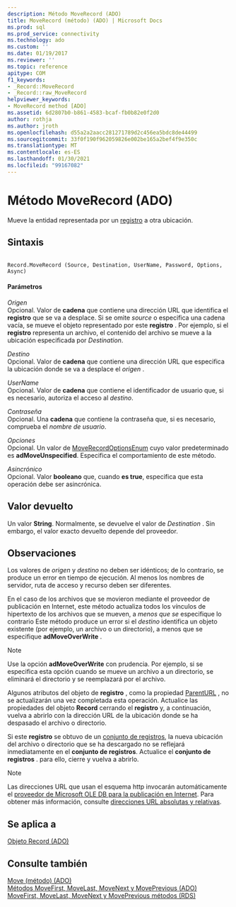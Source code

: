 ```yaml
---
description: Método MoveRecord (ADO)
title: MoveRecord (método) (ADO) | Microsoft Docs
ms.prod: sql
ms.prod_service: connectivity
ms.technology: ado
ms.custom: ''
ms.date: 01/19/2017
ms.reviewer: ''
ms.topic: reference
apitype: COM
f1_keywords:
- _Record::MoveRecord
- _Record::raw_MoveRecord
helpviewer_keywords:
- MoveRecord method [ADO]
ms.assetid: 6d2807b0-b861-4583-bcaf-fb0b82e0f2d0
author: rothja
ms.author: jroth
ms.openlocfilehash: d55a2a2aacc281271789d2c456ea5bdc8de44499
ms.sourcegitcommit: 33f0f190f962059826e002be165a2bef4f9e350c
ms.translationtype: MT
ms.contentlocale: es-ES
ms.lasthandoff: 01/30/2021
ms.locfileid: "99167082"
---
```

# <a name="moverecord-method-ado"></a>Método MoveRecord (ADO)
Mueve la entidad representada por un [registro](./record-object-ado.md) a otra ubicación.  
  
## <a name="syntax"></a>Sintaxis  
  
```  
  
Record.MoveRecord (Source, Destination, UserName, Password, Options, Async)  
```  
  
#### <a name="parameters"></a>Parámetros  
 *Origen*  
 Opcional. Valor de **cadena** que contiene una dirección URL que identifica el **registro** que se va a desplace. Si se omite *source* o especifica una cadena vacía, se mueve el objeto representado por este **registro** . Por ejemplo, si el **registro** representa un archivo, el contenido del archivo se mueve a la ubicación especificada por *Destination*.  
  
 *Destino*  
 Opcional. Valor de **cadena** que contiene una dirección URL que especifica la ubicación donde se va a desplace el *origen* .  
  
 *UserName*  
 Opcional. Valor de **cadena** que contiene el identificador de usuario que, si es necesario, autoriza el acceso al *destino*.  
  
 *Contraseña*  
 Opcional. Una **cadena** que contiene la contraseña que, si es necesario, comprueba el *nombre de usuario*.  
  
 *Opciones*  
 Opcional. Un valor de [MoveRecordOptionsEnum](./moverecordoptionsenum.md) cuyo valor predeterminado es **adMoveUnspecified**. Especifica el comportamiento de este método.  
  
 *Asincrónico*  
 Opcional. Valor **booleano** que, cuando **es true**, especifica que esta operación debe ser asincrónica.  
  
## <a name="return-value"></a>Valor devuelto  
 Un valor **String**. Normalmente, se devuelve el valor de *Destination* . Sin embargo, el valor exacto devuelto depende del proveedor.  
  
## <a name="remarks"></a>Observaciones  
 Los valores de *origen* y *destino* no deben ser idénticos; de lo contrario, se produce un error en tiempo de ejecución. Al menos los nombres de servidor, ruta de acceso y recurso deben ser diferentes.  
  
 En el caso de los archivos que se movieron mediante el proveedor de publicación en Internet, este método actualiza todos los vínculos de hipertexto de los archivos que se mueven, a *menos que se* especifique lo contrario Este método produce un error si el *destino* identifica un objeto existente (por ejemplo, un archivo o un directorio), a menos que se especifique **adMoveOverWrite** .  
  
> [!NOTE]
>  Use la opción **adMoveOverWrite** con prudencia. Por ejemplo, si se especifica esta opción cuando se mueve un archivo a un directorio, se eliminará el directorio y se reemplazará por el archivo.  
  
 Algunos atributos del objeto de **registro** , como la propiedad [ParentURL](./parenturl-property-ado.md) , no se actualizarán una vez completada esta operación. Actualice las propiedades del objeto **Record** cerrando el **registro** y, a continuación, vuelva a abrirlo con la dirección URL de la ubicación donde se ha despasado el archivo o directorio.  
  
 Si este **registro** se obtuvo de un [conjunto de registros](./recordset-object-ado.md), la nueva ubicación del archivo o directorio que se ha descargado no se reflejará inmediatamente en el **conjunto de registros**. Actualice el **conjunto de registros** . para ello, cierre y vuelva a abrirlo.  
  
> [!NOTE]
>  Las direcciones URL que usan el esquema http invocarán automáticamente el [proveedor de Microsoft OLE DB para la publicación en Internet](../../guide/appendixes/microsoft-ole-db-provider-for-internet-publishing.md). Para obtener más información, consulte [direcciones URL absolutas y relativas](../../guide/data/absolute-and-relative-urls.md).  
  
## <a name="applies-to"></a>Se aplica a  
 [Objeto Record (ADO)](./record-object-ado.md)  
  
## <a name="see-also"></a>Consulte también  
 [Move (método) (ADO)](./move-method-ado.md)   
 [Métodos MoveFirst, MoveLast, MoveNext y MovePrevious (ADO)](./movefirst-movelast-movenext-and-moveprevious-methods-ado.md)   
 [MoveFirst, MoveLast, MoveNext y MovePrevious métodos (RDS)](../rds-api/movefirst-movelast-movenext-and-moveprevious-methods-rds.md)